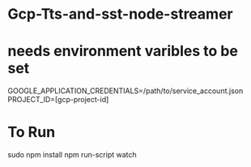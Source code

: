 # Gcp-Tts-and-sst-node-streamer

# needs environment varibles to be set
GOOGLE_APPLICATION_CREDENTIALS=/path/to/service_account.json
PROJECT_ID=[gcp-project-id]

# To Run 
sudo npm install
npm run-script watch
